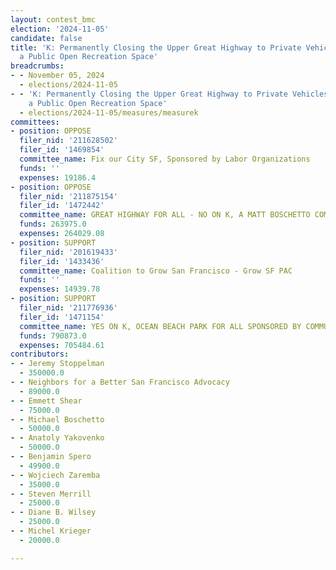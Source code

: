 ```yaml
---
layout: contest_bmc
election: '2024-11-05'
candidate: false
title: 'K: Permanently Closing the Upper Great Highway to Private Vehicles to Establish
  a Public Open Recreation Space'
breadcrumbs:
- - November 05, 2024
  - elections/2024-11-05
- - 'K: Permanently Closing the Upper Great Highway to Private Vehicles to Establish
    a Public Open Recreation Space'
  - elections/2024-11-05/measures/measurek
committees:
- position: OPPOSE
  filer_nid: '211628502'
  filer_id: '1469854'
  committee_name: Fix our City SF, Sponsored by Labor Organizations
  funds: ''
  expenses: 19186.4
- position: OPPOSE
  filer_nid: '211875154'
  filer_id: '1472442'
  committee_name: GREAT HIGHWAY FOR ALL - NO ON K, A MATT BOSCHETTO COMMITTEE
  funds: 263975.0
  expenses: 264029.08
- position: SUPPORT
  filer_nid: '201619433'
  filer_id: '1433436'
  committee_name: Coalition to Grow San Francisco - Grow SF PAC
  funds: ''
  expenses: 14939.78
- position: SUPPORT
  filer_nid: '211776936'
  filer_id: '1471154'
  committee_name: YES ON K, OCEAN BEACH PARK FOR ALL SPONSORED BY COMMUNITY NONPROFITS
  funds: 790873.0
  expenses: 705484.61
contributors:
- - Jeremy Stoppelman
  - 350000.0
- - Neighbors for a Better San Francisco Advocacy
  - 89000.0
- - Emmett Shear
  - 75000.0
- - Michael Boschetto
  - 50000.0
- - Anatoly Yakovenko
  - 50000.0
- - Benjamin Spero
  - 49900.0
- - Wojciech Zaremba
  - 35000.0
- - Steven Merrill
  - 25000.0
- - Diane B. Wilsey
  - 25000.0
- - Michel Krieger
  - 20000.0

---
```


